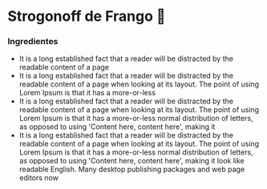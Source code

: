 # Strogonoff de Frango :chicken:

### Ingredientes

- It is a long established fact that a reader will be distracted by the readable content of a page 
- It is a long established fact that a reader will be distracted by the readable content of a page when looking at its layout. The point of using Lorem Ipsum is that it has a more-or-less 
- It is a long established fact that a reader will be distracted by the readable content of a page when looking at its layout. The point of using Lorem Ipsum is that it has a more-or-less normal distribution of letters, as opposed to using 'Content here, content here', making it 
- It is a long established fact that a reader will be distracted by the readable content of a page when looking at its layout. The point of using Lorem Ipsum is that it has a more-or-less normal distribution of letters, as opposed to using 'Content here, content here', making it look like readable English. Many desktop publishing packages and web page editors now 



